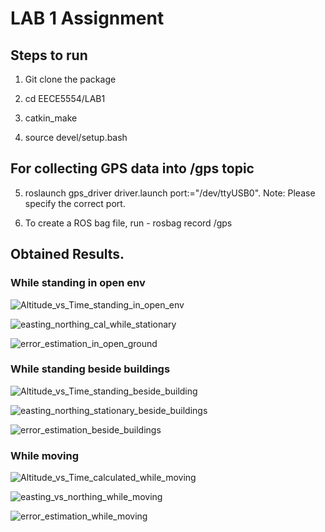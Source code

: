 # LAB 1 Assignment


## Steps to run

1) Git clone the package

2) cd EECE5554/LAB1

3) catkin_make

4) source devel/setup.bash

## For collecting GPS data into /gps topic

5) roslaunch gps_driver driver.launch port:="/dev/ttyUSB0". Note: Please specify the correct port.

6) To create a ROS bag file, run - rosbag record /gps

## Obtained Results.

### While standing in open env

![Altitude_vs_Time_standing_in_open_env](https://user-images.githubusercontent.com/122410344/216852362-15d51e92-bcd3-4318-ae17-ffaf59e0ca29.png)

![easting_northing_cal_while_stationary](https://user-images.githubusercontent.com/122410344/216852374-0321f38e-558f-46b9-b91c-4341281823fb.png)

![error_estimation_in_open_ground](https://user-images.githubusercontent.com/122410344/216852379-92086604-f398-47fc-84b5-6e7a1817c5a9.png)

### While standing beside buildings

![Altitude_vs_Time_standing_beside_building](https://user-images.githubusercontent.com/122410344/216852416-576b05fa-9120-4333-9e8f-f023276f89e6.png)

![easting_northing_stationary_beside_buildings](https://user-images.githubusercontent.com/122410344/216852426-e25aee33-beb2-4787-af26-3e2259ad419c.png)

![error_estimation_beside_buildings](https://user-images.githubusercontent.com/122410344/216852431-44cd63cf-fe90-46ca-ba4c-eebcbf6a0fea.png)

### While moving

![Altitude_vs_Time_calculated_while_moving](https://user-images.githubusercontent.com/122410344/216852442-278ff59b-555a-4879-b7b0-866ee0066f7f.png)

![easting_vs_northing_while_moving](https://user-images.githubusercontent.com/122410344/216852452-016b6aef-5c8c-437d-bf5b-1d55434fc5a6.png)

![error_estimation_while_moving](https://user-images.githubusercontent.com/122410344/216852464-710f012d-0143-4eae-93ee-9068ac9aea19.png)
